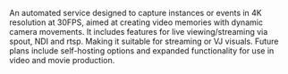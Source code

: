 An automated service designed to capture instances or events in 4K resolution at 30FPS, aimed at creating video memories with dynamic camera movements. It includes features for live viewing/streaming via spout, NDI and rtsp. Making it suitable for streaming or VJ visuals. Future plans include self-hosting options and expanded functionality for use in video and movie production.